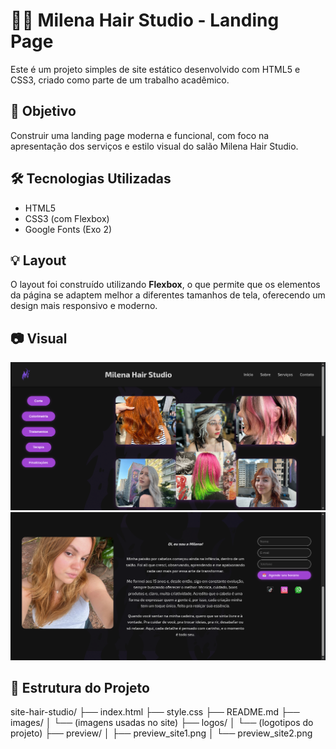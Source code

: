 # 💇‍♀️ Milena Hair Studio - Landing Page

Este é um projeto simples de site estático desenvolvido com HTML5 e CSS3, criado como parte de um trabalho acadêmico.

## 🎯 Objetivo

Construir uma landing page moderna e funcional, com foco na apresentação dos serviços e estilo visual do salão Milena Hair Studio.

## 🛠 Tecnologias Utilizadas

- HTML5
- CSS3 (com Flexbox)
- Google Fonts (Exo 2)

## 💡 Layout

O layout foi construído utilizando **Flexbox**, o que permite que os elementos da página se adaptem melhor a diferentes tamanhos de tela, oferecendo um design mais responsivo e moderno.

## 📷 Visual

![Preview do site página 1](preview/preview_site1.png)
![Preview do site página 2](preview/preview_site2.png)

## 📁 Estrutura do Projeto

site-hair-studio/
├── index.html
├── style.css
├── README.md
├── images/
│ └── (imagens usadas no site)
├── logos/
│ └── (logotipos do projeto)
├── preview/
│ ├── preview_site1.png
│ └── preview_site2.png


